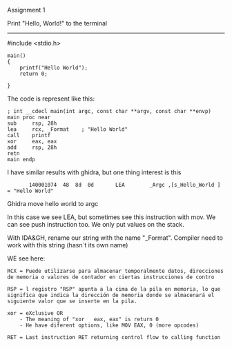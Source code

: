 Assignment 1

Print "Hello, World!" to the terminal

-----

#include <stdio.h>
```
main()
{
	printf("Hello World");
	return 0;
	
}
```
The code is represent like this:
```
; int __cdecl main(int argc, const char **argv, const char **envp)
main proc near
sub     rsp, 28h                        
lea     rcx, _Format    ; "Hello World"
call    printf
xor     eax, eax
add     rsp, 28h
retn
main endp
```
I have similar results with ghidra, but one thing interest is this 
```
       140001074  48  8d  0d       LEA        _Argc ,[s_Hello_World ]                          = "Hello World"
```
Ghidra move hello world to argc

In this case we see LEA, but sometimes see this instruction with mov. We can see push instruction too. We only put values on the stack.

With IDA&GH, rename our string with the name  "_Format". Compiler need to work with this string (hasn´t its own name)


WE see here:


```
RCX = Puede utilizarse para almacenar temporalmente datos, direcciones de memoria o valores de contador en ciertas instrucciones de contro

RSP = l registro "RSP" apunta a la cima de la pila en memoria, lo que significa que indica la dirección de memoria donde se almacenará el siguiente valor que se inserte en la pila.

xor = eXclusive OR
	- The meaning of "xor   eax, eax" is return 0
	- He have diferent options, like MOV EAX, 0 (more opcodes)

RET = Last instruction RET returning control flow to calling function

```
